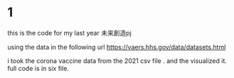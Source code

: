 # 1
this is the code for my last year 未来創造pj 

using the data in the following url https://vaers.hhs.gov/data/datasets.html 

i took the corona vaccine data from the 2021 csv file . and the visualized it. full code is in six file.

